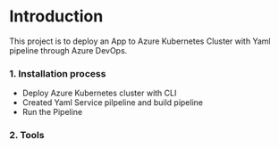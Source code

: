 # Introduction 
This project is to deploy an App to Azure Kubernetes Cluster with Yaml pipeline through Azure DevOps.

### 1.	Installation process
- Deploy Azure Kubernetes cluster with CLI
- Created Yaml Service pilpeline and build pipeline
- Run the Pipeline
### 2.	Tools
